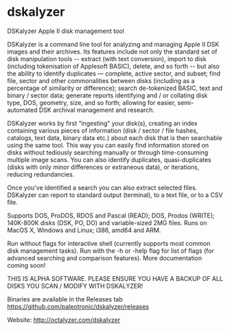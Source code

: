 # dskalyzer
DSKalyzer Apple II disk management tool

DSKalyzer is a command line tool for analyzing and managing Apple II DSK images and their archives. Its features include not only the standard set of disk manipulation tools -- extract (with text conversion), import to disk (including tokenisation of Applesoft BASIC), delete, and so forth -- but also the ability to identify duplicates — complete, active sector, and subset; find file, sector and other commonalities between disks (including as a percentage of similarity or difference); search de-tokenized BASIC, text and binary / sector data; generate reports identifying and / or collating disk type, DOS, geometry, size, and so forth; allowing for easier, semi-automated DSK archival management and research. 

DSKalyzer works by first “ingesting” your disk(s), creating an index containing various pieces of information (disk / sector / file hashes, catalogs, text data, binary data etc.) about each disk that is then searchable using the same tool. This way you can easily find information stored on disks without tediously searching manually or through time-consuming multiple image scans. You can also identify duplicates, quasi-duplicates (disks with only minor differences or extraneous data), or iterations, reducing redundancies.

Once you've identified a search you can also extract selected files. DSKalyzer can report to standard output (terminal), to a text file, or to a CSV file.

Supports DOS, ProDOS, RDOS and Pascal (READ); DOS, Prodos (WRITE); 140K-800K disks (DSK, PO, DO) and variable-sized 2MG files. Runs on MacOS X, Windows and Linux; i386, amd64 and ARM. 

Run without flags for interactive shell (currently supports most common disk management tasks). Run with the -h or -help flag for list of flags (for advanced searching and comparison features). More documentation coming soon!

THIS IS ALPHA SOFTWARE. PLEASE ENSURE YOU HAVE A BACKUP OF ALL DISKS YOU SCAN / MODIFY WITH DSKALYZER!

Binaries are available in the Releases tab https://github.com/paleotronic/dskalyzer/releases

Website: http://octalyzer.com/dskalyzer
